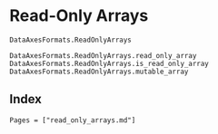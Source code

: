 # Read-Only Arrays

```@docs
DataAxesFormats.ReadOnlyArrays
```

```@docs
DataAxesFormats.ReadOnlyArrays.read_only_array
DataAxesFormats.ReadOnlyArrays.is_read_only_array
DataAxesFormats.ReadOnlyArrays.mutable_array
```

## Index

```@index
Pages = ["read_only_arrays.md"]
```
